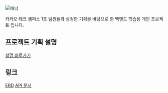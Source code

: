 ![배너](https://github.com/Step3-kakao-tech-campus/Team1_FE/assets/111048211/3621340d-0bd1-4556-94bd-5583288136ce)
 
카카오 테크 캠퍼스 1조 팀원들과 설정한 기획을 바탕으로 한 백엔드 학습용 개인 프로젝트 입니다.


## 프로젝트 기획 설명
[설명 바로가기](https://github.com/localgaji/albbaim)

## 링크
[ERD](https://www.erdcloud.com/d/eLam3QpQPYo74w8xR)
[API 문서]()



